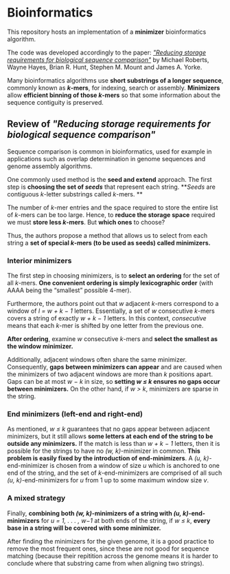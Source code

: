 # Bioinformatics

This repository hosts an implementation of a **minimizer** bioinformatics algorithm.

The code was developed accordingly to the paper:
[*"Reducing storage requirements for biological sequence comparison"*](https://academic.oup.com/bioinformatics/article/20/18/3363/202143) by Michael Roberts, Wayne Hayes, Brian R. Hunt, Stephen M. Mount and James A. Yorke.

Many bioinformatics algorithms use **short substrings of a longer sequence**, commonly known as ***k*-mers**, for indexing, search or assembly. **Minimizers** allow **efficient binning of those *k*-mers** so that some information about the sequence contiguity is preserved.

## **Review of *"Reducing storage requirements for biological sequence comparison"***

Sequence comparison is common in bioinformatics, used for example in applications such as overlap determination in genome sequences and genome assembly algorithms.

One commonly used method is the **seed and extend** approach. The first step is **choosing the set of *seeds*** that represent each string. ***Seeds* are contiguous *k*-letter substrings called *k*-mers. **

The number of *k*-mer entries and the space required to store the entire list of *k*-mers can be too large. Hence, to **reduce the storage space** required we must **store less *k*-mers**. But **which ones** to choose?

Thus, the authors propose a method that allows us to select from each string a **set of special *k*-mers (to be used as seeds) called minimizers.**

### **Interior minimizers**

The first step in choosing minimizers, is to **select an ordering** for the set of all *k*-mers. **One convenient ordering is simply lexicographic order** (with AAAA being the “smallest” possible 4-mer). 

Furthermore, the authors point out that *w* adjacent *k*-mers correspond to a window of *l = w + k − 1* letters. Essentially, a set of *w* consecutive *k*-mers covers a string of exactly *w + k − 1* letters. In this context, *consecutive* means that each *k*-mer is shifted by one letter from the previous one.

**After ordering**, examine *w* consecutive *k*-mers and **select the smallest as the window minimizer.**

Additionally, adjacent windows often share the same minimizer. Consequently, **gaps between minimizers can appear** and are caused when the minimizers of two adjacent windows are more than *k* positions apart. Gaps can be at most *w − k* in size, so **setting *w ≤ k* ensures no gaps occur between minimizers.** On the other hand, if *w > k*, minimizers are sparse in the string.


### **End minimizers (left-end and right-end)**

As mentioned, *w ≤ k* guarantees that no gaps appear between adjacent minimizers, but it still allows **some letters at each end of the string to be outside any minimizers.** If the match is less than *w + k − 1* letters, then it is possible for the strings to have no *(w, k)*-minimizer in common. **This problem is easily fixed by the introduction of end-minimizers**. A *(u, k)*-end-minimizer is chosen from a window of size *u* which is anchored to one end of the string, and the set of *k*-end-minimizers are comprised of all such *(u, k)*-end-minimizers for *u* from 1 up to some maximum window size *v*.

### **A mixed strategy**
Finally, **combining both *(w, k)*-minimizers of a string with *(u, k)*-end-minimizers** for *u = 1, . . . , w−1* at both ends of the string, if *w ≤ k*, **every base in a string will be covered with some minimizer.**

After finding the minimizers for the given genome, it is a good practice to remove the most frequent ones, since these are not good for sequence matching (because their repitition across the genome means it is harder to conclude where that substring came from when aligning two strings).
